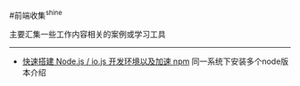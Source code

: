 #前端收集<sup>shine</sup>

主要汇集一些工作内容相关的案例或学习工具

---

* [快速搭建 Node.js / io.js 开发环境以及加速 npm](install_nodejs.md) 同一系统下安装多个node版本介绍